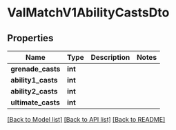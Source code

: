 # ValMatchV1AbilityCastsDto

## Properties
Name | Type | Description | Notes
------------ | ------------- | ------------- | -------------
**grenade_casts** | **int** |  | 
**ability1_casts** | **int** |  | 
**ability2_casts** | **int** |  | 
**ultimate_casts** | **int** |  | 

[[Back to Model list]](../README.md#documentation-for-models) [[Back to API list]](../README.md#documentation-for-api-endpoints) [[Back to README]](../README.md)


